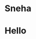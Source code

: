 <html>
<head>
 <script src="https://cdn.onesignal.com/sdks/web/v16/OneSignalSDK.page.js" defer></script>
<script>
  window.OneSignalDeferred = window.OneSignalDeferred || [];
  OneSignalDeferred.push(function(OneSignal) {
    OneSignal.init({
      appId: "c6463054-0199-4b8d-a71e-85e76566ec71",
    });
  });
</script>
  <h1>Sneha</h1>
</head>
<body>

<h1>Hello</h1>

</body>
</html>
